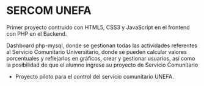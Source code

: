 # SERCOM UNEFA

Primer proyecto contruido con HTML5, CSS3 y JavaScript en el frontend con PHP en el Backend.

Dashboard php-mysql, donde se gestionan todas las actividades referentes al Servicio Comunitario Universitario, donde se pueden calcular valores porcentuales y reflejarlos en gráficos, crear y gestionar usuarios, así como la posibilidad de que el alumno ingrese su proyecto de Servicio Comunitario

- Proyecto piloto para el control del servicio comunitario UNEFA.

